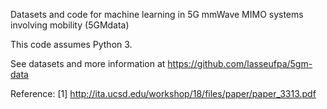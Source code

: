 Datasets and code for machine learning in 5G mmWave MIMO systems involving mobility (5GMdata)

This code assumes Python 3.

See datasets and more information at https://github.com/lasseufpa/5gm-data

Reference:
[1] http://ita.ucsd.edu/workshop/18/files/paper/paper_3313.pdf
